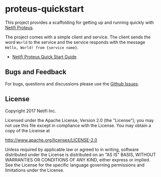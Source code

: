 # proteus-quickstart
This project provides a scaffolding for getting up and running quickly with [Netifi Proteus](http://www.netifi.com/proteus.html).

The project comes with a simple client and service. The client sends the word `World` to the service and the service responds with the message `Hello, World! from {service name}`.

* [Netifi Proteus Quick Start Guide](https://github.com/netifi/proteus-quickstart/wiki/Proteus-5-minute-Quick-Start)


## Bugs and Feedback
For bugs, questions and discussions please use the [Github Issues](https://github.com/netifi/proteus-quickstart/issues).

## License
Copyright 2017 Netifi Inc.

Licensed under the Apache License, Version 2.0 (the "License");
you may not use this file except in compliance with the License.
You may obtain a copy of the License at

   http://www.apache.org/licenses/LICENSE-2.0

Unless required by applicable law or agreed to in writing, software
distributed under the License is distributed on an "AS IS" BASIS,
WITHOUT WARRANTIES OR CONDITIONS OF ANY KIND, either express or implied.
See the License for the specific language governing permissions and
limitations under the License.

